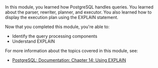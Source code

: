 In this module, you learned how PostgreSQL handles queries. You learned about the parser, rewriter, planner, and executor. You also learned how to display the execution plan using the EXPLAIN statement.

Now that you completed this module, you're able to:

- Identify the query processing components
- Understand EXPLAIN

For more information about the topics covered in this module, see:

- [PostgreSQL: Documentation: Chapter 14: Using EXPLAIN](https://www.postgresql.org/docs/current/using-explain.html)
